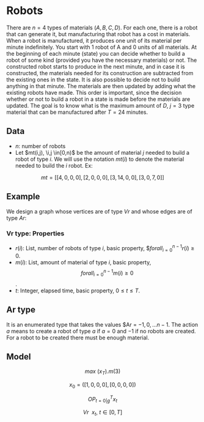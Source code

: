 # Robots

There are $n=4$ types of materials $(A, B, C, D)$. For each one, there is a robot that can generate it, but manufacturing that robot has a cost in materials. When a robot is manufactured, it produces one unit of its material per minute indefinitely. You start with 1 robot of A and 0 units of all materials.
At the beginning of each minute (state) you can decide whether to build a robot of some kind (provided you have the necessary materials) or not. The constructed robot starts to produce in the next minute, and in case it is constructed, the materials needed for its construction are subtracted from the existing ones in the state. It is also possible to decide not to build anything in that minute.
The materials are then updated by adding what the existing robots have made. This order is important, since the decision whether or not to build a robot in a state is made before the materials are updated.
The goal is to know what is the maximum amount of $D$, $j=3$ type material that can be manufactured after $T= 24$ minutes.

## Data

- $n$: number of robots
- Let $mt(i,j), \i,j \in[0,n)$ be the amount of material $j$ needed to build a robot of type $i$. We will use the notation $mt(i)$ to denote the material needed to build the $i$ robot. Ex: 

$$ mt = [[4,0,0,0],[2,0,0,0],[3,14,0,0],[3,0,7,0]] $$

## Example

We design a graph whose vertices are of type $Vr$ and whose edges are of type $Ar$:

### Vr type: Properties

- $r(i)$: List, number of robots of type $i$, basic property, $$forall_{i=0}^{n-1} r(i) \geq 0$.
- $m(i)$: List, amount of material of type $i$, basic property, $$forall_{i=0}^{n-1} m(i) \geq 0$$.
- $t$: Integer, elapsed time, basic property, $0 \le t \le T$.

## Ar type

It is an enumerated type that takes the values $Ar = ${-1,0,...n-1}$.  The action $a$ means to create a robot of type $a$ if $a = 0$ and $-1$ if no robots are created. For a robot to be created there must be enough material. 

## Model

$$max \ (x_T).m(3) $$

$$x_0=([1,0,0,0],[0,0,0,0])$$

$$OP_{t=0|g}^T x_t$$

$$ Vr \ \ x_t,\ t∈[0,T]$$
